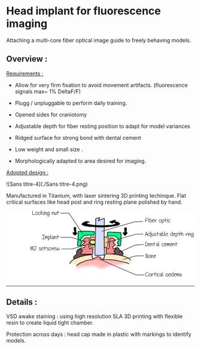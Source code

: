 # Head implant for fluorescence imaging

Attaching a multi-core fiber optical image guide to freely behaving models.

## Overview :

<u>Requirements :</u>

- Allow for very firm fixation to avoid movement artifacts. (fluorescence signals max~ 1% DeltaF/F)
- Plugg / unpluggable to perform daily training.

- Opened sides for craniotomy
- Adjustable depth for fiber resting position to adapt for model variances
- Ridged surface for strong bond with dental cement
- Low weight and small size .
- Morphologically adapted to area desired for imaging.



<u>Adopted design :</u>

![Sans titre-4](./Sans titre-4.png)

Manufactured in Titanium, with laser sintering 3D printing techinque. Flat critical surfaces like head post and ring resting plane polished by hand. 

![DessinschemaCrane](schemaDessinCrane.png)



_____________



## Details :

VSD awake staining : using high resolution SLA 3D printing with flexible resin to create liquid tight chamber.

Protection across days : head cap made in plastic with markings to identify models.

